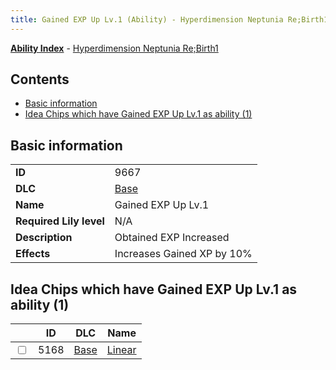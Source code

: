 ```yaml
---
title: Gained EXP Up Lv.1 (Ability) - Hyperdimension Neptunia Re;Birth1
---
```


[**Ability Index**](/neptunia/rb1/ability/index.html) - [Hyperdimension Neptunia Re;Birth1](/neptunia/rb1)

## Contents

- [Basic information](#basic-information)
- [Idea Chips which have Gained EXP Up Lv.1 as ability (1)](#idea-chips-which-have-gained-exp-up-lv1-as-ability-1)

## Basic information

|   |   |
| -- | -- |
| **ID** | 9667 |
| **DLC** | [Base](/neptunia/rb1/dlc/1-base.html) |
| **Name** | Gained EXP Up Lv.1 |
| **Required Lily level** | N/A |
| **Description** | Obtained EXP Increased |
| **Effects** | Increases Gained XP by 10% |


## Idea Chips which have Gained EXP Up Lv.1 as ability (1)

|    | ID | DLC | Name |
| -- | -- | --- | ---- |
| <input type="checkbox" id="rb1-item-1-5168" class="trackbox" /> | 5168 | [Base](/neptunia/rb1/dlc/1-base.html) | [Linear](/neptunia/rb1/item/1-5168-linear.html) |
